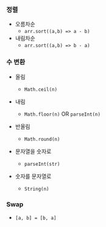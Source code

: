 ### 정렬
- 오름차순
  - ```arr.sort((a,b) => a - b)```
- 내림차순 
  - ```arr.sort((a,b) => b - a)```

### 수 변환
- 올림 
  - ```Math.ceil(n)```
- 내림 
  - ```Math.floor(n)```  OR  ```parseInt(n)```
- 반올림 
  - ```Math.round(n)```

- 문자열을 숫자로
  - ```parseInt(str)```
- 숫자를 문자열로
  - ```String(n)```

### Swap 
- ```[a, b] = [b, a]```
